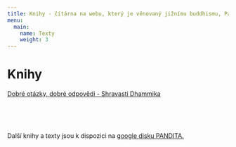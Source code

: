 ```yaml
---
title: Knihy - čítárna na webu, který je věnovaný jižnímu buddhismu, Pandita.cz
menu:
  main:
    name: Texty
    weight: 3
---
```


# Knihy

<a href="/knihy/dobre-otazky-dobre-odpovedi.html">Dobré otázky, dobré odpovědi - Shravasti Dhammika</a><br>

<br><br><br>

Další knihy a texty jsou k dispozici na [google disku PANDITA.](https://drive.google.com/drive/u/1/folders/11gL2ab0CPZUdpUUepmwEovLgplyc8VLj)

<script src="/js/arrow-script.js"></script>
